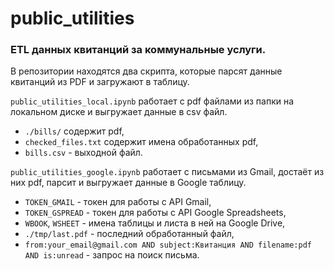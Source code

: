 # public_utilities
### ETL данных квитанций за коммунальные услуги.
В репозитории находятся два скрипта, которые парсят данные квитанций из PDF и загружают в таблицу.

`public_utilities_local.ipynb` работает с pdf файлами из папки на локальном диске и выгружает данные в csv файл.
- `./bills/` содержит pdf,
- `checked_files.txt` содержит имена обработанных pdf,
- `bills.csv` - выходной файл.

`public_utilities_google.ipynb` работает с письмами из Gmail, достаёт из них pdf, парсит и выгружает данные в Google таблицу.
- `TOKEN_GMAIL` - токен для работы с API Gmail,
- `TOKEN_GSPREAD` - токен для работы с API Google Spreadsheets,
- `WBOOK`, `WSHEET` - имена таблицы и листа в ней на Google Drive,
- `./tmp/last.pdf` - последний обработанный файл,
- `from:your_email@gmail.com AND subject:Квитанция AND filename:pdf AND is:unread` - запрос на поиск письма.
